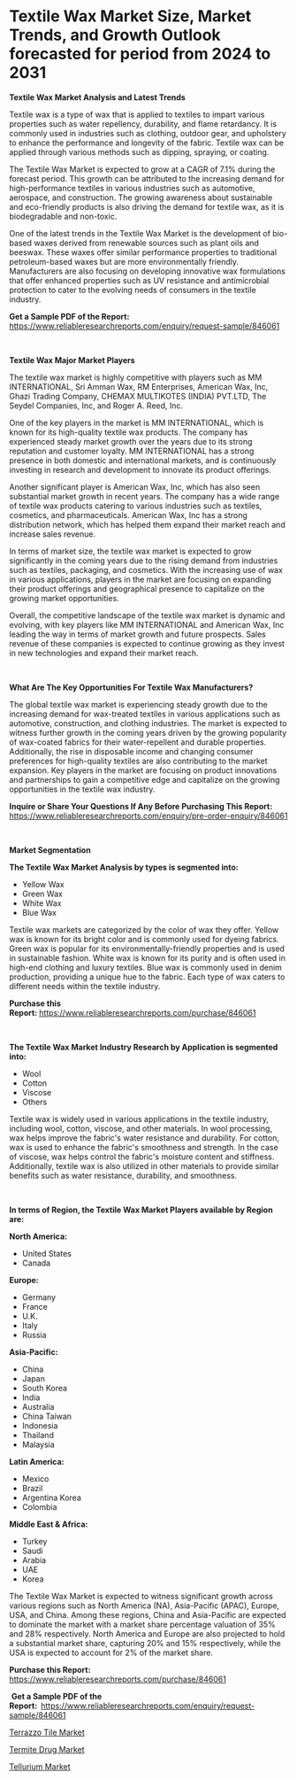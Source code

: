 <p><h1>Textile Wax Market Size, Market Trends, and Growth Outlook forecasted for period from 2024 to 2031</h1></p><p><strong>Textile Wax Market Analysis and Latest Trends</strong></p>
<p><p>Textile wax is a type of wax that is applied to textiles to impart various properties such as water repellency, durability, and flame retardancy. It is commonly used in industries such as clothing, outdoor gear, and upholstery to enhance the performance and longevity of the fabric. Textile wax can be applied through various methods such as dipping, spraying, or coating.</p><p>The Textile Wax Market is expected to grow at a CAGR of 7.1% during the forecast period. This growth can be attributed to the increasing demand for high-performance textiles in various industries such as automotive, aerospace, and construction. The growing awareness about sustainable and eco-friendly products is also driving the demand for textile wax, as it is biodegradable and non-toxic.</p><p>One of the latest trends in the Textile Wax Market is the development of bio-based waxes derived from renewable sources such as plant oils and beeswax. These waxes offer similar performance properties to traditional petroleum-based waxes but are more environmentally friendly. Manufacturers are also focusing on developing innovative wax formulations that offer enhanced properties such as UV resistance and antimicrobial protection to cater to the evolving needs of consumers in the textile industry.</p></p>
<p><strong>Get a Sample PDF of the Report:&nbsp;</strong> <a href="https://www.reliableresearchreports.com/enquiry/request-sample/846061">https://www.reliableresearchreports.com/enquiry/request-sample/846061</a></p>
<p>&nbsp;</p>
<p><strong>Textile Wax Major Market Players</strong></p>
<p><p>The textile wax market is highly competitive with players such as MM INTERNATIONAL, Sri Amman Wax, RM Enterprises, American Wax, Inc, Ghazi Trading Company, CHEMAX MULTIKOTES (INDIA) PVT.LTD, The Seydel Companies, Inc, and Roger A. Reed, Inc. </p><p>One of the key players in the market is MM INTERNATIONAL, which is known for its high-quality textile wax products. The company has experienced steady market growth over the years due to its strong reputation and customer loyalty. MM INTERNATIONAL has a strong presence in both domestic and international markets, and is continuously investing in research and development to innovate its product offerings.</p><p>Another significant player is American Wax, Inc, which has also seen substantial market growth in recent years. The company has a wide range of textile wax products catering to various industries such as textiles, cosmetics, and pharmaceuticals. American Wax, Inc has a strong distribution network, which has helped them expand their market reach and increase sales revenue.</p><p>In terms of market size, the textile wax market is expected to grow significantly in the coming years due to the rising demand from industries such as textiles, packaging, and cosmetics. With the increasing use of wax in various applications, players in the market are focusing on expanding their product offerings and geographical presence to capitalize on the growing market opportunities.</p><p>Overall, the competitive landscape of the textile wax market is dynamic and evolving, with key players like MM INTERNATIONAL and American Wax, Inc leading the way in terms of market growth and future prospects. Sales revenue of these companies is expected to continue growing as they invest in new technologies and expand their market reach.</p></p>
<p>&nbsp;</p>
<p><strong>What Are The Key Opportunities For Textile Wax Manufacturers?</strong></p>
<p><p>The global textile wax market is experiencing steady growth due to the increasing demand for wax-treated textiles in various applications such as automotive, construction, and clothing industries. The market is expected to witness further growth in the coming years driven by the growing popularity of wax-coated fabrics for their water-repellent and durable properties. Additionally, the rise in disposable income and changing consumer preferences for high-quality textiles are also contributing to the market expansion. Key players in the market are focusing on product innovations and partnerships to gain a competitive edge and capitalize on the growing opportunities in the textile wax industry.</p></p>
<p><strong>Inquire or Share Your Questions If Any Before Purchasing This Report:</strong> <a href="https://www.reliableresearchreports.com/enquiry/pre-order-enquiry/846061">https://www.reliableresearchreports.com/enquiry/pre-order-enquiry/846061</a></p>
<p>&nbsp;</p>
<p><strong>Market Segmentation</strong></p>
<p><strong>The Textile Wax Market Analysis by types is segmented into:</strong></p>
<p><ul><li>Yellow Wax</li><li>Green Wax</li><li>White Wax</li><li>Blue Wax</li></ul></p>
<p><p>Textile wax markets are categorized by the color of wax they offer. Yellow wax is known for its bright color and is commonly used for dyeing fabrics. Green wax is popular for its environmentally-friendly properties and is used in sustainable fashion. White wax is known for its purity and is often used in high-end clothing and luxury textiles. Blue wax is commonly used in denim production, providing a unique hue to the fabric. Each type of wax caters to different needs within the textile industry.</p></p>
<p><strong>Purchase this Report:&nbsp;</strong><a href="https://www.reliableresearchreports.com/purchase/846061">https://www.reliableresearchreports.com/purchase/846061</a></p>
<p>&nbsp;</p>
<p><strong>The Textile Wax Market Industry Research by Application is segmented into:</strong></p>
<p><ul><li>Wool</li><li>Cotton</li><li>Viscose</li><li>Others</li></ul></p>
<p><p>Textile wax is widely used in various applications in the textile industry, including wool, cotton, viscose, and other materials. In wool processing, wax helps improve the fabric's water resistance and durability. For cotton, wax is used to enhance the fabric's smoothness and strength. In the case of viscose, wax helps control the fabric's moisture content and stiffness. Additionally, textile wax is also utilized in other materials to provide similar benefits such as water resistance, durability, and smoothness.</p></p>
<p>&nbsp;</p>
<p><strong>In terms of Region, the Textile Wax Market Players available by Region are:</strong></p>
<p>
    <p> <strong> North America: </strong>
        <ul>
            <li>United States</li>
            <li>Canada</li>
        </ul>
        </p> 
    <p> <strong> Europe: </strong>
        <ul>
            <li>Germany</li>
            <li>France</li>
            <li>U.K.</li>
            <li>Italy</li>
            <li>Russia</li>
        </ul>
        </p> 
    <p> <strong> Asia-Pacific: </strong>
        <ul>
            <li>China</li>
            <li>Japan</li>
            <li>South Korea</li>
            <li>India</li>
            <li>Australia</li>
            <li>China Taiwan</li>
            <li>Indonesia</li>
            <li>Thailand</li>
            <li>Malaysia</li>
        </ul>
        </p> 
    <p> <strong> Latin America: </strong>
        <ul>
            <li>Mexico</li>
            <li>Brazil</li>
            <li>Argentina Korea</li>
            <li>Colombia</li>
        </ul>
        </p> 
    <p> <strong> Middle East & Africa: </strong>
        <ul>
            <li>Turkey</li>
            <li>Saudi</li>
            <li>Arabia</li>
            <li>UAE</li>
            <li>Korea</li>
        </ul>
    </p>
    </p>
<p><p>The Textile Wax Market is expected to witness significant growth across various regions such as North America (NA), Asia-Pacific (APAC), Europe, USA, and China. Among these regions, China and Asia-Pacific are expected to dominate the market with a market share percentage valuation of 35% and 28% respectively. North America and Europe are also projected to hold a substantial market share, capturing 20% and 15% respectively, while the USA is expected to account for 2% of the market share.</p></p>
<p><strong>Purchase this Report: </strong><a href="https://www.reliableresearchreports.com/purchase/846061">https://www.reliableresearchreports.com/purchase/846061</a></p>
<p>&nbsp;<strong>Get a Sample PDF of the Report:&nbsp;&nbsp;</strong><a href="https://www.reliableresearchreports.com/enquiry/request-sample/846061">https://www.reliableresearchreports.com/enquiry/request-sample/846061</a></p>
<p><strong></strong></p>
<p><p><a href="https://github.com/Angelnienowdseej3e45z3p8c/Market-Research-Report-List-1/blob/main/terrazzo-tile-market.md">Terrazzo Tile Market</a></p><p><a href="https://github.com/brentleyjimmiealvaradoz4l1rea/Market-Research-Report-List-1/blob/main/termite-drug-market.md">Termite Drug Market</a></p><p><a href="https://github.com/eeaveuhhh/Market-Research-Report-List-1/blob/main/tellurium-market.md">Tellurium Market</a></p></p>